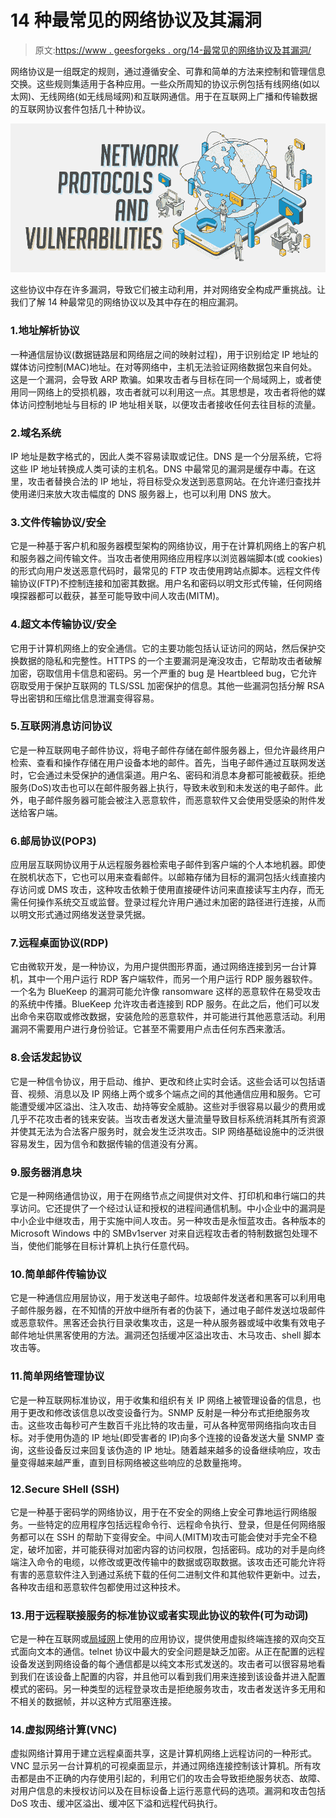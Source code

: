 # 14 种最常见的网络协议及其漏洞

> 原文:[https://www . geesforgeks . org/14-最常见的网络协议及其漏洞/](https://www.geeksforgeeks.org/14-most-common-network-protocols-and-their-vulnerabilities/)

网络协议是一组既定的规则，通过遵循安全、可靠和简单的方法来控制和管理信息交换。这些规则集适用于各种应用。一些众所周知的协议示例包括有线网络(如以太网)、无线网络(如无线局域网)和互联网通信。用于在互联网上广播和传输数据的互联网协议套件包括几十种协议。

![14-Most-Common-Network-Protocols-And-Their-Vulnerabilities](img/b93273224ef3d46b155c3186ee911019.png)

这些协议中存在许多漏洞，导致它们被主动利用，并对网络安全构成严重挑战。让我们了解 14 种最常见的网络协议以及其中存在的相应漏洞。

### 1.地址解析协议

一种通信层协议(数据链路层和网络层之间的映射过程)，用于识别给定 IP 地址的媒体访问控制(MAC)地址。在对等网络中，主机无法验证网络数据包来自何处。这是一个漏洞，会导致 ARP 欺骗。如果攻击者与目标在同一个局域网上，或者使用同一网络上的受损机器，攻击者就可以利用这一点。其思想是，攻击者将他的媒体访问控制地址与目标的 IP 地址相关联，以便攻击者接收任何去往目标的流量。

### 2.域名系统

IP 地址是数字格式的，因此人类不容易读取或记住。DNS 是一个分层系统，它将这些 IP 地址转换成人类可读的主机名。DNS 中最常见的漏洞是缓存中毒。在这里，攻击者替换合法的 IP 地址，将目标受众发送到恶意网站。在允许递归查找并使用递归来放大攻击幅度的 DNS 服务器上，也可以利用 DNS 放大。

### 3.文件传输协议/安全

它是一种基于客户机和服务器模型架构的网络协议，用于在计算机网络上的客户机和服务器之间传输文件。当攻击者使用网络应用程序以浏览器端脚本(或 cookies)的形式向用户发送恶意代码时，最常见的 FTP 攻击使用跨站点脚本。远程文件传输协议(FTP)不控制连接和加密其数据。用户名和密码以明文形式传输，任何网络嗅探器都可以截获，甚至可能导致中间人攻击(MITM)。

### 4.超文本传输协议/安全

它用于计算机网络上的安全通信。它的主要功能包括认证访问的网站，然后保护交换数据的隐私和完整性。HTTPS 的一个主要漏洞是淹没攻击，它帮助攻击者破解加密，窃取信用卡信息和密码。另一个严重的 bug 是 Heartbleed bug，它允许窃取受用于保护互联网的 TLS/SSL 加密保护的信息。其他一些漏洞包括分解 RSA 导出密钥和压缩比信息泄漏变得容易。

### 5.互联网消息访问协议

它是一种互联网电子邮件协议，将电子邮件存储在邮件服务器上，但允许最终用户检索、查看和操作存储在用户设备本地的邮件。首先，当电子邮件通过互联网发送时，它会通过未受保护的通信渠道。用户名、密码和消息本身都可能被截获。拒绝服务(DoS)攻击也可以在邮件服务器上执行，导致未收到和未发送的电子邮件。此外，电子邮件服务器可能会被注入恶意软件，而恶意软件又会使用受感染的附件发送给客户端。

### 6.邮局协议(POP3)

应用层互联网协议用于从远程服务器检索电子邮件到客户端的个人本地机器。即使在脱机状态下，它也可以用来查看邮件。以邮箱存储为目标的漏洞包括火线直接内存访问或 DMS 攻击，这种攻击依赖于使用直接硬件访问来直接读写主内存，而无需任何操作系统交互或监督。登录过程允许用户通过未加密的路径进行连接，从而以明文形式通过网络发送登录凭据。

### 7.远程桌面协议(RDP)

它由微软开发，是一种协议，为用户提供图形界面，通过网络连接到另一台计算机，其中一个用户运行 RDP 客户端软件，而另一个用户运行 RDP 服务器软件。一个名为 BlueKeep 的漏洞可能允许像 ransomware 这样的恶意软件在易受攻击的系统中传播。BlueKeep 允许攻击者连接到 RDP 服务。在此之后，他们可以发出命令来窃取或修改数据，安装危险的恶意软件，并可能进行其他恶意活动。利用漏洞不需要用户进行身份验证。它甚至不需要用户点击任何东西来激活。

### 8.会话发起协议

它是一种信令协议，用于启动、维护、更改和终止实时会话。这些会话可以包括语音、视频、消息以及 IP 网络上两个或多个端点之间的其他通信应用和服务。它可能遭受缓冲区溢出、注入攻击、劫持等安全威胁。这些对手很容易以最少的费用或几乎不花攻击者的钱来安装。当攻击者发送大量流量导致目标系统消耗其所有资源并使其无法为合法客户服务时，就会发生泛洪攻击。SIP 网络基础设施中的泛洪很容易发生，因为信令和数据传输的信道没有分离。

### 9.服务器消息块

它是一种网络通信协议，用于在网络节点之间提供对文件、打印机和串行端口的共享访问。它还提供了一个经过认证和授权的进程间通信机制。中小企业中的漏洞是中小企业中继攻击，用于实施中间人攻击。另一种攻击是永恒蓝攻击。各种版本的 Microsoft Windows 中的 SMBv1server 对来自远程攻击者的特制数据包处理不当，使他们能够在目标计算机上执行任意代码。

### 10.简单邮件传输协议

它是一种通信应用层协议，用于发送电子邮件。垃圾邮件发送者和黑客可以利用电子邮件服务器，在不知情的开放中继所有者的伪装下，通过电子邮件发送垃圾邮件或恶意软件。黑客还会执行目录收集攻击，这是一种从服务器或域中收集有效电子邮件地址供黑客使用的方法。漏洞还包括缓冲区溢出攻击、木马攻击、shell 脚本攻击等。

### 11.简单网络管理协议

它是一种互联网标准协议，用于收集和组织有关 IP 网络上被管理设备的信息，也用于更改和修改该信息以改变设备行为。SNMP 反射是一种分布式拒绝服务攻击。这些攻击每秒可产生数百千兆比特的攻击量，可从各种宽带网络指向攻击目标。对手使用伪造的 IP 地址(即受害者的 IP)向多个连接的设备发送大量 SNMP 查询，这些设备反过来回复该伪造的 IP 地址。随着越来越多的设备继续响应，攻击量变得越来越严重，直到目标网络被这些响应的总数量拖垮。

### 12.Secure SHell (SSH)

它是一种基于密码学的网络协议，用于在不安全的网络上安全可靠地运行网络服务。一些特定的应用程序包括远程命令行、远程命令执行、登录，但是任何网络服务都可以在 SSH 的帮助下变得安全。中间人(MITM)攻击可能会使对手完全不稳定，破坏加密，并可能获得对加密内容的访问权限，包括密码。成功的对手是向终端注入命令的电缆，以修改或更改传输中的数据或窃取数据。该攻击还可能允许将有害的恶意软件注入到通过系统下载的任何二进制文件和其他软件更新中。过去，各种攻击组和恶意软件包都使用过这种技术。

### 13.用于远程联接服务的标准协议或者实现此协议的软件(可为动词)

它是一种在互联网或[局域网](https://www.geeksforgeeks.org/types-of-area-networks-lan-man-and-wan/)上使用的应用协议，提供使用虚拟终端连接的双向交互式面向文本的通信。telnet 协议中最大的安全问题是缺乏加密。从正在配置的远程设备发送到网络设备的每个通信都是以纯文本形式发送的。攻击者可以很容易地看到我们在该设备上配置的内容，并且他可以看到我们用来连接到该设备并进入配置模式的密码。另一种类型的远程登录攻击是拒绝服务攻击，攻击者发送许多无用和不相关的数据帧，并以这种方式阻塞连接。

### 14.虚拟网络计算(VNC)

虚拟网络计算用于建立远程桌面共享，这是计算机网络上远程访问的一种形式。VNC 显示另一台计算机的可视桌面显示，并通过网络连接控制该计算机。所有攻击都是由不正确的内存使用引起的，利用它们的攻击会导致拒绝服务状态、故障、对用户信息的未授权访问以及在目标设备上运行恶意代码的选项。漏洞和攻击包括 DoS 攻击、缓冲区溢出、缓冲区下溢和远程代码执行。